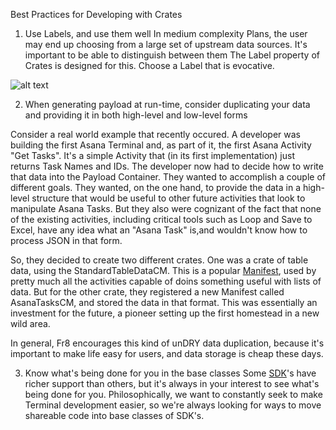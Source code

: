 Best Practices for Developing with Crates

1. Use Labels, and use them well
In medium complexity Plans, the user may end up choosing from a large set of upstream data sources. It's important to be able to distinguish between them
The Label property of Crates is designed for this. Choose a Label that is evocative.

![alt text](https://github.com/Fr8org/Fr8Core/blob/master/Docs/ForDevelopers/DevelopmentGuides/labels.png "This isn't actually a fabulous example. Could be clearer.")


2. When generating payload at run-time, consider duplicating your data and providing it in both high-level and low-level forms

Consider a real world example that recently occured. A developer was building the first Asana Terminal and, as part of it, the first Asana Activity "Get Tasks". It's a simple Activity that (in its first implementation) just returns Task Names and IDs. The developer now had to decide how to write that data into the Payload Container. They wanted to accomplish a couple of different goals. They wanted, on the one hand, to provide the data in a high-level structure that would be useful to other future activities that look to manipulate Asana Tasks. But they also were cognizant of the fact that none of the existing activities, including critical tools such as Loop and Save to Excel, have any idea what an "Asana Task" is,and wouldn't know how to process JSON in that form. 

So, they decided to create two different crates. One was a crate of table data, using the StandardTableDataCM. This is a popular [Manifest](https://github.com/Fr8org/Fr8Core/blob/master/Docs/ForDevelopers/Objects/CratesManifest.md), used by pretty much all the activities capable of doins something useful with lists of data. But for the other crate, they registered a new Manifest called AsanaTasksCM, and stored the data in that format. This was essentially an investment for the future, a pioneer setting up the first homestead in a new wild area. 

In general, Fr8 encourages this kind of unDRY data duplication, because it's important to make life easy for users, and data storage is cheap these days.

3. Know what's being done for you in the base classes
Some [SDK](https://github.com/Fr8org/Fr8Core/tree/master/Docs/ForDevelopers/SDK)'s have richer support than others, but it's always in your interest to see what's being done for you. Philosophically, we want to constantly seek to make Terminal development easier, so we're always looking for ways to move shareable code into base classes of SDK's.


